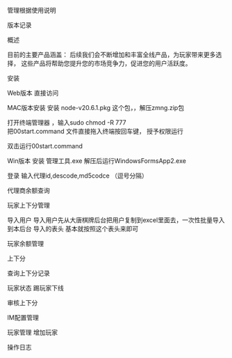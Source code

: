 管理根据使用说明





版本记录




概述

 目前的主要产品涵盖：
 后续我们会不断增加和丰富全线产品，为玩家带来更多选择， 这些产品将帮助您提升您的市场竞争力，促进您的用户活跃度。

安装

Web版本  直接访问

MAC版本安装
  安装 node-v20.6.1.pkg  这个包，，解压zmng.zip包

 
打开终端管理器 ，输入sudo chmod -R 777  
把00start.command 文件直接拖入终端按回车键， 授予权限运行

双击运行00start.command







Win版本
  安装 管理工具.exe     解压后运行WindowsFormsApp2.exe


登录
输入代理id,descode,md5codce                   （逗号分隔）







代理商余额查询


玩家上下分管理

导入用户
导入用户先从大唐棋牌后台把用户复制到excel里面去，一次性批量导入到本后台
导入的表头 基本就按照这个表头来即可






玩家余额管理

上下分

查询上下分记录


玩家状态 踢玩家下线

审核上下分

IM配置管理


玩家管理
增加玩家




操作日志



